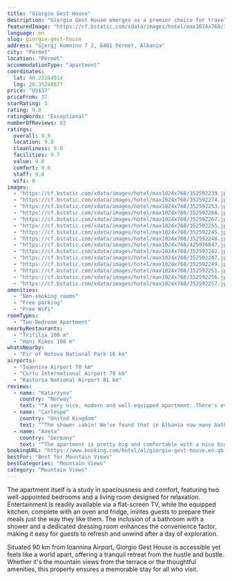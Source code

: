 ```yaml
---
title: "Giorgio Gest House"
description: "Giorgio Gest House emerges as a premier choice for travelers seeking comfort and convenience in Përmet."
featuredImage: "https://cf.bstatic.com/xdata/images/hotel/max1024x768/352592239.jpg?k=3076d2c38dd8c2a2d583df9f63f2f9a166be1fd0efc9015d473a85c13fa8df06&o=&hp=1"
language: en
slug: giorgio-gest-house
address: "Gjergj Komnino 7 2, 6401 Përmet, Albania"
city: "Përmet"
location: "Përmet"
accommodationType: "apartment"
coordinates:
  lat: 40.23284514
  lng: 20.35240877
price: "US$37"
priceFrom: 37
starRating: 3
rating: 9.8
ratingWords: "Exceptional"
numberOfReviews: 82
ratings:
  overall: 9.8
  location: 9.8
  cleanliness: 9.8
  facilities: 9.7
  value: 9.8
  comfort: 9.8
  staff: 9.8
  wifi: 0
images:
  - "https://cf.bstatic.com/xdata/images/hotel/max1024x768/352592239.jpg?k=3076d2c38dd8c2a2d583df9f63f2f9a166be1fd0efc9015d473a85c13fa8df06&o=&hp=1"
  - "https://cf.bstatic.com/xdata/images/hotel/max1024x768/352592274.jpg?k=20dac7d59d5dfb050982827895ff7bc7d1e29db0f6e6c9105c3c7c19085e2520&o=&hp=1"
  - "https://cf.bstatic.com/xdata/images/hotel/max1024x768/352592253.jpg?k=5b427b295e4eeadecb34b5a0d80efa54a8a0b0c70b14d73c8d50f00c3d6e7acd&o=&hp=1"
  - "https://cf.bstatic.com/xdata/images/hotel/max1024x768/352592268.jpg?k=56445a3305dafa7ce081057f19dbd4f3e8016b101e95baa6194ea7b745eb0334&o=&hp=1"
  - "https://cf.bstatic.com/xdata/images/hotel/max1024x768/352592267.jpg?k=8fd558a0e59e3d9948318c01d85a16adeb1030a0e8dc880ff58ebc2ccdb1acf8&o=&hp=1"
  - "https://cf.bstatic.com/xdata/images/hotel/max1024x768/352592255.jpg?k=1f9710c5ff830690489bdd4b28f86a245789b34a7c25afe27451a3b577f690de&o=&hp=1"
  - "https://cf.bstatic.com/xdata/images/hotel/max1024x768/352592245.jpg?k=4659e1a388a5f8202a68f9ba65735d2e999c81e3c251279d860db85a453b279d&o=&hp=1"
  - "https://cf.bstatic.com/xdata/images/hotel/max1024x768/352592248.jpg?k=eda15418a212ceea7f7f673d36f35ecf03b15b909bbaadcf1c97fab35af10a2f&o=&hp=1"
  - "https://cf.bstatic.com/xdata/images/hotel/max1024x768/425976847.jpg?k=5ab4c147d48f1b9b7da9d363317fb4ec8268f15134a96d44e4ff077d23165476&o=&hp=1"
  - "https://cf.bstatic.com/xdata/images/hotel/max1024x768/352592242.jpg?k=9888a2bb7763a324e3f3870c7e7f23a523b74c0f1bc246113b1abc4fa9e91753&o=&hp=1"
  - "https://cf.bstatic.com/xdata/images/hotel/max1024x768/352592247.jpg?k=00336af6da096e601056c23d398c25af4d07b5fc5ecaa1fc7b9d64549da4c6c6&o=&hp=1"
  - "https://cf.bstatic.com/xdata/images/hotel/max1024x768/352592249.jpg?k=b11d8da45b474db46f79cb436e2efe2919433b9fb7d3cb81c30e877d6e7de84c&o=&hp=1"
  - "https://cf.bstatic.com/xdata/images/hotel/max1024x768/352592251.jpg?k=dc7a0c0737ca2d5ac10d1f454f7806c8ca75a689ee21b78ac00a2395ed2e3355&o=&hp=1"
  - "https://cf.bstatic.com/xdata/images/hotel/max1024x768/352592256.jpg?k=3ef7cf83045ea6cc88e835507ba2f795cf07ac14db75db8b9f65fc1550128186&o=&hp=1"
  - "https://cf.bstatic.com/xdata/images/hotel/max1024x768/352592257.jpg?k=5e3a7bd4890e32896f106a64290da3261a45c831ab9e41f99573848d4c15ec34&o=&hp=1"
amenities:
  - "Non-smoking rooms"
  - "Free parking"
  - "Free WiFi"
roomTypes:
  - "Two-Bedroom Apartment"
nearbyRestaurants:
  - "Trifilia 100 m"
  - "Hani Kikes 100 m"
whatsNearby:
  - "Fir of Hotova National Park 16 km"
airports:
  - "Ioannina Airport 70 km"
  - "Corfu International Airport 79 km"
  - "Kastoria National Airport 81 km"
reviews:
  - name: "Katarzyna"
    country: "Norway"
    text: "“A very nice, modern and well-equipped apartment. There's even a shower cabin! We only stayed for one night but it would be a great location for longer stays. Beds are comfy, kitchen has all you need to prep your meals and there's a huge balcony...”"
  - name: "Carlespe"
    country: "United Kingdom"
    text: "“The shower cabin! We've found that in Albania now many bathrooms have a shower cabin and I really prefer to a wet bathroom! (to not make everything wet, be warmer, avoid cleaning afterwards, etc.). That was one of the reasons to stay there!...”"
  - name: "Aneta"
    country: "Germany"
    text: "“The apartment is pretty big and comfortable with a nice big terrace. Owner parents were very nice and friendly although not speaking English.”"
bookingURL: "https://www.booking.com/hotel/al/giorgio-gest-house.en-gb.html?aid=8035640"
bestFor: "Best for Mountain Views"
bestCategories: "Mountain Views"
category: "Mountain Views"
---
```


The apartment itself is a study in spaciousness and comfort, featuring two well-appointed bedrooms and a living room designed for relaxation. Entertainment is readily available via a flat-screen TV, while the equipped kitchen, complete with an oven and fridge, invites guests to prepare their meals just the way they like them. The inclusion of a bathroom with a shower and a dedicated dressing room enhances the convenience factor, making it easy for guests to refresh and unwind after a day of exploration.

Situated 90 km from Ioannina Airport, Giorgio Gest House is accessible yet feels like a world apart, offering a tranquil retreat from the hustle and bustle. Whether it's the mountain views from the terrace or the thoughtful amenities, this property ensures a memorable stay for all who visit.